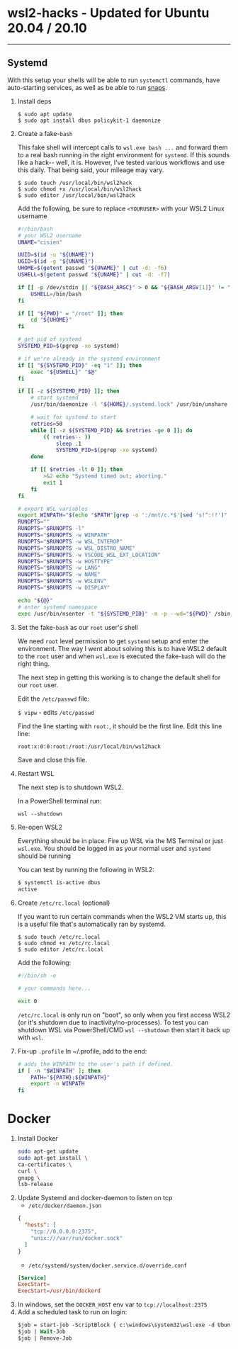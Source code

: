 # wsl2-hacks - Updated for Ubuntu 20.04 / 20.10
---
## Systemd

With this setup your shells will be able to run `systemctl` commands, have auto-starting services, as well as be able to run [snaps](https://tutorials.ubuntu.com/tutorial/basic-snap-usage).

1. Install deps

    ```shell
    $ sudo apt update
    $ sudo apt install dbus policykit-1 daemonize
    ```

1. Create a fake-`bash`

    This fake shell will intercept calls to `wsl.exe bash ...` and forward them to a real bash running in the right environment for `systemd`. If this sounds like a hack-- well, it is. However, I've tested various workflows and use this daily. That being said, your mileage may vary.

    ```
    $ sudo touch /usr/local/bin/wsl2hack
    $ sudo chmod +x /usr/local/bin/wsl2hack
    $ sudo editor /usr/local/bin/wsl2hack
    ```
        
    Add the following, be sure to replace `<YOURUSER>` with your WSL2 Linux username

    ```sh
    #!/bin/bash
    # your WSL2 username
    UNAME="cisien"

    UUID=$(id -u "${UNAME}")
    UGID=$(id -g "${UNAME}")
    UHOME=$(getent passwd "${UNAME}" | cut -d: -f6)
    USHELL=$(getent passwd "${UNAME}" | cut -d: -f7)

    if [[ -p /dev/stdin || "${BASH_ARGC}" > 0 && "${BASH_ARGV[1]}" != "-c" ]]; then
        USHELL=/bin/bash
    fi

    if [[ "${PWD}" = "/root" ]]; then
        cd "${UHOME}"
    fi

    # get pid of systemd
    SYSTEMD_PID=$(pgrep -xo systemd)

    # if we're already in the systemd environment
    if [[ "${SYSTEMD_PID}" -eq "1" ]]; then
        exec "${USHELL}" "$@"
    fi

    if [[ -z ${SYSTEMD_PID} ]]; then
        # start systemd
        /usr/bin/daemonize -l "${HOME}/.systemd.lock" /usr/bin/unshare -fp --mount-proc /lib/systemd/systemd --system-unit=basic.target

        # wait for systemd to start
        retries=50
        while [[ -z ${SYSTEMD_PID} && $retries -ge 0 ]]; do
            (( retries-- ))
                sleep .1
                SYSTEMD_PID=$(pgrep -xo systemd)
        done

        if [[ $retries -lt 0 ]]; then
            >&2 echo "Systemd timed out; aborting."
            exit 1
        fi
    fi

    # export WSL variables
    export WINPATH="$(echo "$PATH"|grep -o ':/mnt/c.*$'|sed 's!^:!!')"
    RUNOPTS=""
    RUNOPTS="$RUNOPTS -l"
    RUNOPTS="$RUNOPTS -w WINPATH"
    RUNOPTS="$RUNOPTS -w WSL_INTEROP"
    RUNOPTS="$RUNOPTS -w WSL_DISTRO_NAME"
    RUNOPTS="$RUNOPTS -w VSCODE_WSL_EXT_LOCATION"
    RUNOPTS="$RUNOPTS -w HOSTTYPE"
    RUNOPTS="$RUNOPTS -w LANG"
    RUNOPTS="$RUNOPTS -w NAME"
    RUNOPTS="$RUNOPTS -w WSLENV"
    RUNOPTS="$RUNOPTS -w DISPLAY"

    echo "${@}"
    # enter systemd namespace
    exec /usr/bin/nsenter -t "${SYSTEMD_PID}" -m -p --wd="${PWD}" /sbin/runuser $RUNOPTS -s "${USHELL}" "${UNAME}" -- "${@}"
    ```

1. Set the fake-`bash` as our `root` user's shell

    We need `root` level permission to get `systemd` setup and enter the environment. The way I went about solving this is to
    have WSL2 default to the `root` user and when `wsl.exe` is executed the fake-`bash` will do the right thing.
    
    The next step in getting this working is to change the default shell for our `root` user.
    
    Edit the `/etc/passwd` file:
    
    `$ vipw` - edits `/etc/passwd`
    
    Find the line starting with `root:`, it should be the first line.
    Edit this line line:
    
    `root:x:0:0:root:/root:/usr/local/bin/wsl2hack`
    
    Save and close this file.
    
1. Restart WSL

    The next step is to shutdown WSL2.

    In a PowerShell terminal run:
    
    ```ps
    wsl --shutdown
    ```
    
1. Re-open WSL2

    Everything should be in place. Fire up WSL via the MS Terminal or just `wsl.exe`.
    You should be logged in as your normal user and `systemd` should be running
    
    You can test by running the following in WSL2:
    
    ```sh
    $ systemctl is-active dbus
    active
    ```

1. Create `/etc/rc.local` (optional)

    If you want to run certain commands when the WSL2 VM starts up, this is a useful file that's automatically ran by systemd.
    
    ```shell
    $ sudo touch /etc/rc.local
    $ sudo chmod +x /etc/rc.local
    $ sudo editor /etc/rc.local
    ```
    
    Add the following:
    ```sh
    #!/bin/sh -e
    
    # your commands here...
    
    exit 0
    ```

    `/etc/rc.local` is only run on "boot", so only when you first access WSL2 (or it's shutdown due to inactivity/no-processes).
    To test you can shutdown WSL via PowerShell/CMD `wsl --shutdown` then start it back up with `wsl`.

1. Fix-up `.profile`
    In ~/.profile, add to the end:
    ```sh
    # adds the WINPATH to the user's path if defined.
    if [ -n "$WINPATH" ]; then
        PATH="${PATH};${WINPATH}"
        export -n WINPATH
    fi
    ```

# Docker
1. Install Docker
    ```sh
    sudo apt-get update
    sudo apt-get install \
    ca-certificates \
    curl \
    gnupg \
    lsb-release
    ```
1. Update Systemd and docker-daemon to listen on tcp
    * `/etc/docker/daemon.json`
    ```json
    {
      "hosts": [
        "tcp://0.0.0.0:2375",
        "unix:///var/run/docker.sock"
      ]
    }
    ```
    * `/etc/systemd/system/docker.service.d/override.conf`
    ```conf
    [Service]
    ExecStart=
    ExecStart=/usr/bin/dockerd
    ```
1. In windows, set the `DOCKER_HOST` env var to `tcp://localhost:2375`
1. Add a scheduled task to run on login:
    ```ps
    $job = start-job -ScriptBlock { c:\windows\system32\wsl.exe -d Ubuntu-20.04}
    $job | Wait-Job
    $job | Remove-Job
    ```
